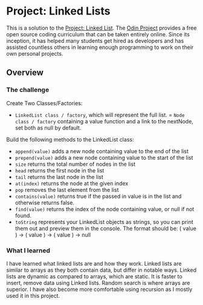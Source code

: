 # Project: Linked Lists

This is a solution to the [Project: Linked List](https://www.theodinproject.com/lessons/javascript-linked-lists). The [Odin Project](https://www.theodinproject.com/about) provides a free open source coding curriculum that can be taken entirely online. Since its inception, it has helped many students get hired as developers and has assisted countless others in learning enough programming to work on their own personal projects.

## Overview

### The challenge

Create Two Classes/Factories:

- `LinkedList class / factory`, which will represent the full list.
  = `Node class / factory` containing a value function and a link to the nextNode, set both as null by default.

Build the following methods to the LinkedList class:

- `append(value)` adds a new node containing value to the end of the list
- `prepend(value)` adds a new node containing value to the start of the list
- `size` returns the total number of nodes in the list
- `head` returns the first node in the list
- `tail` returns the last node in the list
- `at(index)` returns the node at the given index
- `pop` removes the last element from the list
- `contains(value)` returns true if the passed in value is in the list and otherwise returns false.
- `find(value)` returns the index of the node containing value, or null if not found.
- `toString` represents your LinkedList objects as strings, so you can print them out and preview them in the console. The format should be: ( value ) -> ( value ) -> ( value ) -> null

### What I learned

I have learned what linked lists are and how they work. Linked lists are similar to arrays as they both contain data, but differ in notable ways. Linked lists are dynamic as compared to arrays, which are static. It is faster to insert, remove data using Linked lists. Random search is where arrays are superior. I have also become more comfortable using recursion as I mostly used it in this project.

